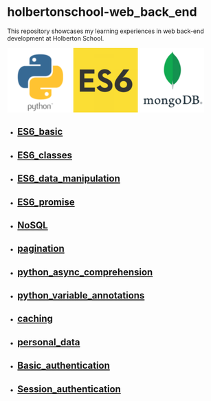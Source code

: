 # holbertonschool-web_back_end

This repository showcases my learning experiences in web back-end development at Holberton School.

![cover](/images/logo_python.png)
![cover](/images/logo_ES6.png)
![cover](/images/logo_mongoDB.png)

- ## [ES6_basic](/ES6_basic/)
- ## [ES6_classes](/ES6_classes/)
- ## [ES6_data_manipulation](/ES6_data_manipulation/)
- ## [ES6_promise](/ES6_promise/)
- ## [NoSQL](/NoSQL/)
- ## [pagination](/pagination/)
- ## [python_async_comprehension](/python_async_comprehension/)
- ## [python_variable_annotations](/python_variable_annotations/)
- ## [caching](/caching/)
- ## [personal_data](/personal_data/)
- ## [Basic_authentication](/Basic_authentication/)
- ## [Session_authentication](/Session_authentication/)
